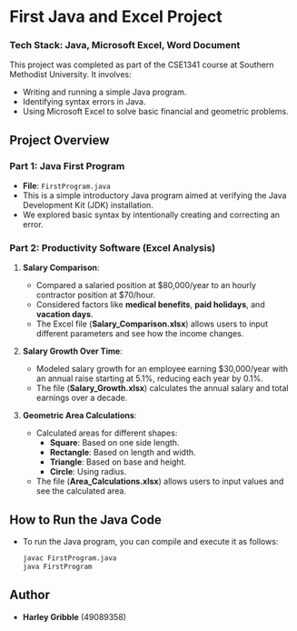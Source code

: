 # First Java and Excel Project

### Tech Stack: Java, Microsoft Excel, Word Document

This project was completed as part of the CSE1341 course at Southern Methodist University. It involves:
- Writing and running a simple Java program.
- Identifying syntax errors in Java.
- Using Microsoft Excel to solve basic financial and geometric problems.

## Project Overview

### Part 1: Java First Program
- **File**: `FirstProgram.java`
- This is a simple introductory Java program aimed at verifying the Java Development Kit (JDK) installation.
- We explored basic syntax by intentionally creating and correcting an error.

### Part 2: Productivity Software (Excel Analysis)
1. **Salary Comparison**:
   - Compared a salaried position at $80,000/year to an hourly contractor position at $70/hour.
   - Considered factors like **medical benefits**, **paid holidays**, and **vacation days**.
   - The Excel file (**Salary_Comparison.xlsx**) allows users to input different parameters and see how the income changes.

2. **Salary Growth Over Time**:
   - Modeled salary growth for an employee earning $30,000/year with an annual raise starting at 5.1%, reducing each year by 0.1%.
   - The file (**Salary_Growth.xlsx**) calculates the annual salary and total earnings over a decade.

3. **Geometric Area Calculations**:
   - Calculated areas for different shapes:
     - **Square**: Based on one side length.
     - **Rectangle**: Based on length and width.
     - **Triangle**: Based on base and height.
     - **Circle**: Using radius.
   - The file (**Area_Calculations.xlsx**) allows users to input values and see the calculated area.

## How to Run the Java Code
- To run the Java program, you can compile and execute it as follows:
  ```bash
  javac FirstProgram.java
  java FirstProgram
  ```

## Author
- **Harley Gribble** (49089358)
